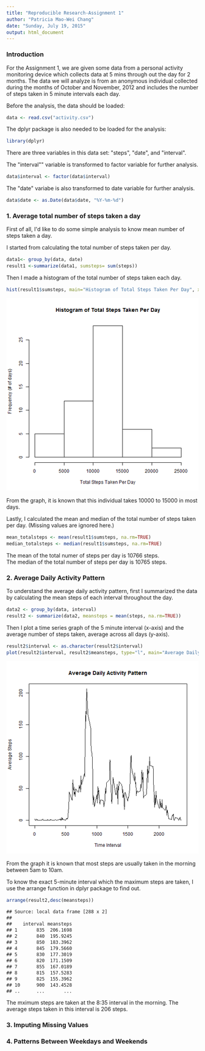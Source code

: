 ```yaml
---
title: "Reproducible Research-Assignment 1"
author: "Patricia Mao-Wei Chang"
date: "Sunday, July 19, 2015"
output: html_document
---
```

### Introduction
For the Assignment 1, we are given some data from a personal activity monitoring device which collects data at 5 mins through out the day for 2 months. The data we will analyze is from an anonymous individual collected during the months of October and November, 2012 and includes the number of steps taken in 5 minute intervals each day.


Before the analysis, the data should be loaded:

```r
data <- read.csv("activity.csv")
```

The dplyr package is also needed to be loaded for the analysis:

```r
library(dplyr)
```

There are three variables in this data set: "steps", "date", and "interval".  

The "interval"" variable is transformed to factor variable for further analysis.

```r
data$interval <- factor(data$interval)
```

The "date" variabe is also transformed to date variable for further analysis.  

```r
data$date <- as.Date(data$date, "%Y-%m-%d")
```


### 1. Average total number of steps taken a day
First of all, I'd like to do some simple analysis to know mean number of steps taken a day.

I started from calculating the total number of steps taken per day.

```r
data1<- group_by(data, date)
result1 <-summarize(data1, sumsteps= sum(steps))
```

Then I made a histogram of the total number of steps taken each day.

```r
hist(result1$sumsteps, main="Histogram of Total Steps Taken Per Day", xlab="Total Steps Taken Per Day", ylab="Frequency (# of days)")
```

![plot of chunk unnamed-chunk-6](figure/unnamed-chunk-6-1.png) 

From the graph, it is known that this individual takes 10000 to 15000 in most days.

Lastly, I calculated the mean and median of the total number of steps taken per day. (Missing values are ignored here.)

```r
mean_totalsteps <- mean(result1$sumsteps, na.rm=TRUE)
median_totalsteps <- median(result1$sumsteps, na.rm=TRUE)
```

The mean of the total numer of steps per day is 10766 steps.  
The median of the total number of steps per day is 10765 steps.   

### 2. Average Daily Activity Pattern
To understand the average daily activity pattern, first I summarized the data by calculating the mean steps of each interval throughout the day.

```r
data2 <- group_by(data, interval)
result2 <- summarize(data2, meansteps = mean(steps, na.rm=TRUE))
```

Then I plot a time series graph of the 5 minute interval (x-axis) and the average number of steps taken, average across all days (y-axis).

```r
result2$interval <- as.character(result2$interval)
plot(result2$interval, result2$meansteps, type="l", main="Average Daily Activity Pattern", xlab="Time Interval", ylab="Average Steps")
```

![plot of chunk unnamed-chunk-9](figure/unnamed-chunk-9-1.png) 

From the graph it is known that most steps are usually taken in the morning between 5am to 10am. 

To know the exact 5-minute interval which the maximum steps are taken, I use the arrange function in dplyr package to find out.

```r
arrange(result2,desc(meansteps))
```

```
## Source: local data frame [288 x 2]
## 
##    interval meansteps
## 1       835  206.1698
## 2       840  195.9245
## 3       850  183.3962
## 4       845  179.5660
## 5       830  177.3019
## 6       820  171.1509
## 7       855  167.0189
## 8       815  157.5283
## 9       825  155.3962
## 10      900  143.4528
## ..      ...       ...
```

The mximum steps are taken at the 8:35 interval in the morning. The average steps taken in this interval is 206 steps. 

### 3. Imputing Missing Values

### 4. Patterns Between Weekdays and Weekends



